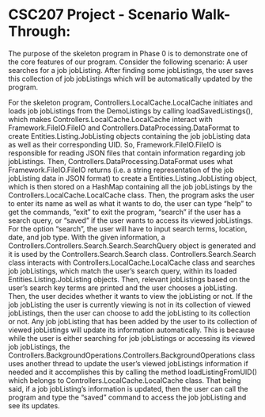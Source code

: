 # CSC207 Project - Scenario Walk-Through:

The purpose of the skeleton program in Phase 0 is to demonstrate one of the core features of our program. Consider the following scenario: A user searches for a job jobListing. After finding some jobListings, the user saves this collection of job jobListings which will be automatically updated by the program.

For the skeleton program, Controllers.LocalCache.LocalCache initiates and loads job jobListings from the DemoListings by calling loadSavedListings(), which makes Controllers.LocalCache.LocalCache interact with Framework.FileIO.FileIO and Controllers.DataProcessing.DataFormat to create Entities.Listing.JobListing objects containing the job jobListing data as well as their corresponding UID. So, Framework.FileIO.FileIO is responsible for reading JSON files that contain information regarding job jobListings. Then, Controllers.DataProcessing.DataFormat uses what Framework.FileIO.FileIO returns (i.e. a string representation of the job jobListing data in JSON format) to create a Entities.Listing.JobListing object, which is then stored on a HashMap containing all the job jobListings by the Controllers.LocalCache.LocalCache class. Then, the program asks the user to enter its name as well as what it wants to do, the user can type “help” to get the commands, “exit” to exit the program, “search” if the user has a search query, or “saved” if the user wants to access its viewed jobListings.  For the option “search”, the user will have to input search terms, location, date, and job type. With the given information, a Controllers.Controllers.Search.Search.SearchQuery object is generated and it is used by the Controllers.Search.Search class. Controllers.Search.Search class interacts with Controllers.LocalCache.LocalCache class and searches job jobListings, which match the user’s search query, within its loaded Entities.Listing.JobListing objects. Then, relevant jobListings based on the user’s search key terms are printed and the user chooses a jobListing. Then, the user decides whether it wants to view the jobListing or not. If the job jobListing the user is currently viewing is not in its collection of viewed jobListings, then the user can choose to add the jobListing to its collection or not.  Any job jobListing that has been added by the user to its collection of viewed jobListings will update its information automatically. This is because while the user is either searching for job jobListings or accessing its viewed job jobListings, the Controllers.BackgroundOperations.Controllers.BackgroundOperations class uses another thread to update the user’s viewed jobListings information if needed and it accomplishes this by calling the method loadListingFromUID() which belongs to Controllers.LocalCache.LocalCache class. That being said, if a job jobListing’s information is updated, then the user can call the program and type the “saved” command to access the job jobListing and see its updates. 
